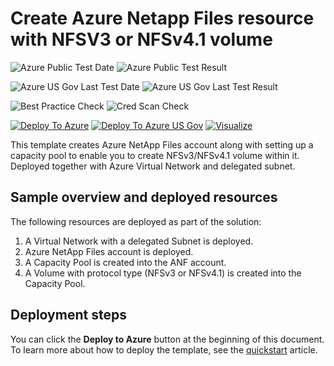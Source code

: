 # Create Azure Netapp Files resource with NFSV3 or NFSv4.1 volume

![Azure Public Test Date](https://azurequickstartsservice.blob.core.windows.net/badges/101-anf-nfs-volume/PublicLastTestDate.svg)
![Azure Public Test Result](https://azurequickstartsservice.blob.core.windows.net/badges/101-anf-nfs-volume/PublicDeployment.svg)

![Azure US Gov Last Test Date](https://azurequickstartsservice.blob.core.windows.net/badges/101-anf-nfs-volume/FairfaxLastTestDate.svg)
![Azure US Gov Last Test Result](https://azurequickstartsservice.blob.core.windows.net/badges/101-anf-nfs-volume/FairfaxDeployment.svg)

![Best Practice Check](https://azurequickstartsservice.blob.core.windows.net/badges/101-anf-nfs-volume/BestPracticeResult.svg)
![Cred Scan Check](https://azurequickstartsservice.blob.core.windows.net/badges/101-anf-nfs-volume/CredScanResult.svg)

[![Deploy To Azure](https://raw.githubusercontent.com/fathym-it/azure-quickstart-templates/master/1-CONTRIBUTION-GUIDE/images/deploytoazure.svg?sanitize=true)](https://portal.azure.com/#create/Microsoft.Template/uri/https%3A%2F%2Fraw.githubusercontent.com%2Ffathym-it%2Fazure-quickstart-templates%2Fmaster%2F101-anf-nfs-volume%2Fazuredeploy.json)
[![Deploy To Azure US Gov](https://raw.githubusercontent.com/fathym-it/azure-quickstart-templates/master/1-CONTRIBUTION-GUIDE/images/deploytoazuregov.svg?sanitize=true)](https://portal.azure.us/#create/Microsoft.Template/uri/https%3A%2F%2Fraw.githubusercontent.com%2Ffathym-it%2Fazure-quickstart-templates%2Fmaster%2F101-anf-nfs-volume%2Fazuredeploy.json)
[![Visualize](https://raw.githubusercontent.com/fathym-it/azure-quickstart-templates/master/1-CONTRIBUTION-GUIDE/images/visualizebutton.svg?sanitize=true)](http://armviz.io/#/?load=https%3A%2F%2Fraw.githubusercontent.com%2Ffathym-it%2Fazure-quickstart-templates%2Fmaster%2F101-anf-nfs-volume%2Fazuredeploy.json)

This template creates Azure NetApp Files account along with setting up a capacity pool to enable you to create NFSv3/NFSv4.1 volume within it. Deployed together with Azure Virtual Network and delegated subnet.

## Sample overview and deployed resources

The following resources are deployed as part of the solution:

1. A Virtual Network with a delegated Subnet is deployed.
1. Azure NetApp Files account is deployed.
1. A Capacity Pool is created into the ANF account.
1. A Volume with protocol type (NFSv3 or NFSv4.1) is created into the Capacity Pool.

## Deployment steps

You can click the **Deploy to Azure** button at the beginning of this document. To learn more about how to deploy the template, see the [quickstart](https://docs.microsoft.com/azure/azure-netapp-files/azure-netapp-files-quickstart-set-up-account-create-volumes) article.

